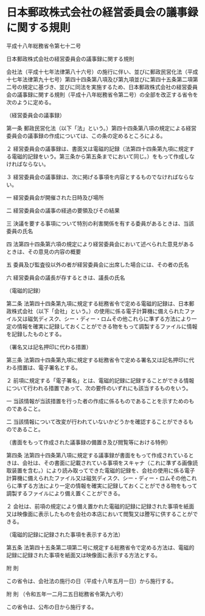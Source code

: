# 日本郵政株式会社の経営委員会の議事録に関する規則

平成十八年総務省令第七十二号

日本郵政株式会社の経営委員会の議事録に関する規則

会社法（平成十七年法律第八十六号）の施行に伴い、並びに郵政民営化法（平成十七年法律第九十七号）第四十四条第八項及び第九項並びに第四十五条第二項第二号の規定に基づき、並びに同法を実施するため、日本郵政株式会社の経営委員会の議事録に関する規則（平成十八年総務省令第二号）の全部を改正する省令を次のように定める。

（経営委員会の議事録）

第一条 郵政民営化法（以下「法」という。）第四十四条第八項の規定による経営委員会の議事録の作成については、この条の定めるところによる。

２ 経営委員会の議事録は、書面又は電磁的記録（法第四十四条第九項に規定する電磁的記録をいう。第三条から第五条までにおいて同じ。）をもって作成しなければならない。

３ 経営委員会の議事録は、次に掲げる事項を内容とするものでなければならない。

一 経営委員会が開催された日時及び場所

二 経営委員会の議事の経過の要領及びその結果

三 決議を要する事項について特別の利害関係を有する委員があるときは、当該委員の氏名

四 法第四十四条第六項の規定により経営委員会において述べられた意見があるときは、その意見の内容の概要

五 委員及び監査役以外の者が経営委員会に出席した場合には、その者の氏名

六 経営委員会の議長が存するときは、議長の氏名

（電磁的記録）

第二条 法第四十四条第九項に規定する総務省令で定める電磁的記録は、日本郵政株式会社（以下「会社」という。）の使用に係る電子計算機に備えられたファイル又は磁気ディスク、シー・ディー・ロムその他これらに準ずる方法により一定の情報を確実に記録しておくことができる物をもって調製するファイルに情報を記録したものとする。

（署名又は記名押印に代わる措置）

第三条 法第四十四条第九項に規定する総務省令で定める署名又は記名押印に代わる措置は、電子署名とする。

２ 前項に規定する「電子署名」とは、電磁的記録に記録することができる情報について行われる措置であって、次の要件のいずれにも該当するものをいう。

一 当該情報が当該措置を行った者の作成に係るものであることを示すためのものであること。

二 当該情報について改変が行われていないかどうかを確認することができるものであること。

（書面をもって作成された議事録の備置き及び閲覧等における特例）

第四条 法第四十四条第八項に規定する議事録が書面をもって作成されているときは、会社は、その書面に記載されている事項をスキャナ（これに準ずる画像読取装置を含む。）により読み取ってできた電磁的記録を、会社の使用に係る電子計算機に備えられたファイル又は磁気ディスク、シー・ディー・ロムその他これらに準ずる方法により一定の情報を確実に記録しておくことができる物をもって調製するファイルにより備え置くことができる。

２ 会社は、前項の規定により備え置かれた電磁的記録に記録された事項を紙面又は映像面に表示したものを会社の本店において閲覧又は謄写に供することができる。

（電磁的記録に記録された事項を表示する方法）

第五条 法第四十五条第二項第二号に規定する総務省令で定める方法は、電磁的記録に記録された事項を紙面又は映像面に表示する方法とする。

附 則

この省令は、会社法の施行の日（平成十八年五月一日）から施行する。

附 則 （令和五年一二月二五日総務省令第九六号）

この省令は、公布の日から施行する。
